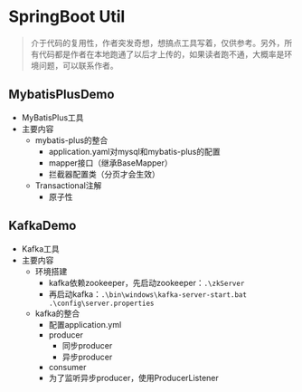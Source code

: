 # SpringBoot Util

> 介于代码的复用性，作者突发奇想，想搞点工具写着，仅供参考。另外，所有代码都是作者在本地跑通了以后才上传的，如果读者跑不通，大概率是环境问题，可以联系作者。

## MybatisPlusDemo
-  MyBatisPlus工具
- 主要内容
    - mybatis-plus的整合
        - application.yaml对mysql和mybatis-plus的配置
        - mapper接口（继承BaseMapper）
        - 拦截器配置类（分页才会生效）
    - Transactional注解
        - 原子性

## KafkaDemo
- Kafka工具
- 主要内容
    - 环境搭建
        - kafka依赖zookeeper，先启动zookeeper：`.\zkServer`
        - 再启动kafka：`.\bin\windows\kafka-server-start.bat .\config\server.properties`
    - kafka的整合
        - 配置application.yml
        - producer
            - 同步producer
            - 异步producer
        - consumer
        - 为了监听异步producer，使用ProducerListener